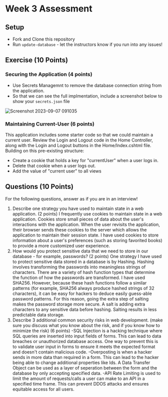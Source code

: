# Week 3 Assessment

## Setup
* Fork and Clone this repository
* Run `update-database` - let the instructors know if you run into any issues!

## Exercise (10 Points)
### Securing the Application (4 points)
* Use Secrets Managemnt to remove the database connection string from the application.
* So that we can see the full implmentation, include a screenshot below to show your `secrets.json` file

![Screenshot 2023-09-07 091035](https://github.com/skylarbsandler/Mod4Week3_Assessment/assets/95989203/3bbafb1a-c2b5-4d1c-b596-a9c16160d40d)

### Maintaining Current-User (6 points)

This application includes some starter code so that we could maintain a current user.  Review the Login and Logout code in the Home Controller, along with the Login and Logout buttons in the Home/Index.cshtml file.  Building on this pre-existing structure:
* Create a cookie that holds a key for "currentUser" when a user logs in.
* Delete that cookie when a user logs out.
* Add the value of "current user" to all views

## Questions (10 Points)

For the following questions, answer as if you are in an interview!
1. Describe one strategy you have used to maintain state in a web application. (2 points)
  I frequently use cookies to maintain state in a web application. Cookies store small pieces of data about the user's interactions with the application. When the user revisits the application, their browser sends these cookies to the server which allows the application to maintain their session state. I have used cookies to store information about a user's preferences (such as storing favorited books) to provide a more customized user experience.
3. How would you protect sensitive data that we need to store in our database - for example, passwords? (2 points)
One strategy I have used to protect sensitive data stored in a database is by Hashing. Hashing involves transforming the passwords into meaningless strings of characters. There are a variety of hash function types that determine the function of how the passwords are transformed. I have used SHA256. However, because these hash functions follow a similar patterns (for example, SHA256 always produce hashed strings of 32 characters), it can be easy for hackers to deduce easily guess-able password patterns. For this reason, going the extra step of salting makes the password storage more secure. A salt is adding extra characters to any sensitive data before hashing. Salting results in less predictable data storage.
4. Describe 3 additional common security risks in web development. (make sure you discuss what you know about the risk, and if you know how to minimize the risk) (6 points)
-SQL Injection is a hacking technique where SQL queries are inserted into input fields of forms. This can lead to data breaches or unauthorized database access. One way to prevent this is to validate user input in forms to ensure it meets the expected format and doesn't contain malicious code.
-Overposting is when a hacker sends in more data than required in a form. This can lead to the hacker being able to change additional properties like Ids. A Data Transfer Object can be used as a layer of seperation between the form and the database by only accepting specified data.
-API Rate Limiting is used to limit the amount of requests/calls a user can make to an API in a specified time frame. This can prevent DDOS attacks and ensures equitable access for all users.
